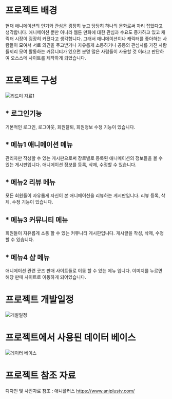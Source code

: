 # 프로젝트 배경

현재 애니메이션의 인기와 관심은 굉장히 높고 당당히 하나의 문화로써 자리 잡았다고 생각합니다. 애니메이션 뿐만 아니라 웹툰 만화에 대한 관심과 수요도 증가하고 있고 캐릭터 시장이 굉장히 커졌다고 생각합니다. 그래서 애니메이션이나 캐릭터를 좋아하는 사람들이 모여서 서로 의견을 주고받거나 자유롭게 소통하거나 공통의 관심사를 가진 사람들끼리 모여 활동하는 커뮤니티가 있으면 분명 많은 사람들이 사용할 것 이라고 판단하여 오스스메 사이트를 제작하게 되었습니다.

# 프로젝트 구성

![리드미 자료1](https://user-images.githubusercontent.com/107026915/187813391-aa33f575-69bf-470a-b48d-a7611f08cea6.png)
## * 로그인기능
기본적인 로그인, 로그아웃, 회원탈퇴, 회원정보 수정 기능이 있습니다.
## * 메뉴1 애니메이션 메뉴
관리자만 작성할 수 있는 게시판으로써 장르별로 등록된 애니메이션의 정보들을 볼 수 있는 게시판입니다.
애니메이션 정보를 등록, 삭제, 수정할 수 있습니다.
## * 메뉴2 리뷰 메뉴
모든 회원들이 자유롭게 자신이 본 애니메이션을 리뷰하는 게시판입니다.
리뷰 등록, 삭제, 수정 기능이 있습니다.
## * 메뉴3 커뮤니티 메뉴
회원들이 자유롭게 소통 할 수 있는 커뮤니티 게시판입니다.
게시글을 작성, 삭제, 수정 할 수 있습니다.
## * 메뉴4 샵 메뉴
애니메이션 관련 굿즈 판매 사이트들로 이동 할 수 있는 메뉴 입니다.
이미지를 누르면 해당 판매 사이트로 이동하게 되어있습니다.
# 프로젝트 개발일정

![개발일정](https://user-images.githubusercontent.com/107026915/187835163-3fb997e3-f5ad-4304-8b8b-4525e78ec197.png)


# 프로젝트에서 사용된 데이터 베이스

![데이터 베이스](https://user-images.githubusercontent.com/107026915/187835152-04aa231d-56a0-46ba-94f1-f7b423564a36.png)

# 프로젝트 참조 자료
디자인 및 사진자료 참조 : 애니플러스 https://www.aniplustv.com/

